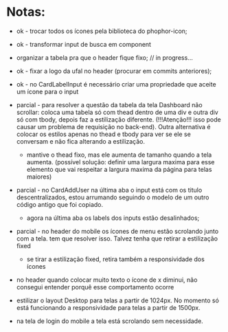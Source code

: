 # Notas:

- ok - trocar todos os ícones pela biblioteca do phophor-icon;
- ok - transformar input de busca em component
- organizar a tabela pra que o header fique fixo; // in progress...
- ok - fixar a logo da ufal no header (procurar em commits anteriores);
- ok - no CardLabelInput é necessário criar uma propriedade que aceite um ícone para o input

- parcial - para resolver a questão da tabela da tela Dashboard não scrollar:
coloca uma tabela só com thead dentro de uma div e outra div só com tbody, depois faz a estilização diferente. (!!!Atenção!!! isso pode causar um problema de requisição no back-end). Outra alternativa é colocar os estilos apenas no thead e tbody para ver se ele se conversam e não fica alterando a estilização.
  - mantive o thead fixo, mas ele aumenta de tamanho quando a tela aumenta. (possível solução: definir uma largura maxima para esse elemento que vai respeitar a largura maxima da página para telas maiores)

- parcial - no CardAddUser  na última aba o input está com os titulo descentralizados, estou arrumando seguindo o modelo de um outro código antigo que foi copiado.
  - agora na última aba os labels dos inputs estão desalinhados;

- parcial - no header do mobile os ícones de menu estão scrolando junto com a tela. tem que resolver isso. Talvez tenha que retirar a estilização fixed
  - se tirar a estilização fixed, retira também a responsividade dos ícones

- no header quando colocar muito texto o ícone de x diminui, não consegui entender porquê esse comportamento ocorre

- estilizar o layout Desktop para telas a partir de 1024px. No momento só está funcionando a responsividade para telas a partir de 1500px.

- na tela de login do mobile a tela está scrolando sem necessidade.